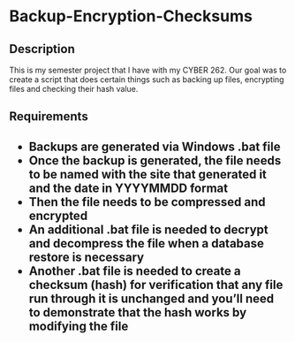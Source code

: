 <h1>Backup-Encryption-Checksums</h1>

<h2>Description</h2>
This is my semester project that I have with my CYBER 262. Our goal was to create a script that does certain things such as backing up files, encrypting files and checking their hash value.

<h2>Requirements<h2>
 
 - Backups are generated via Windows .bat file
 - <b>Once the backup is generated, the file needs to be named with the site that generated it and the date in YYYYMMDD format</b>
 - <b>Then the file needs to be compressed and encrypted</b>
 - <b>An additional .bat file is needed to decrypt and decompress the file when a database restore is necessary</b>
 - <b>Another .bat file is needed to create a checksum (hash) for verification that any file run through it is unchanged and you’ll need to demonstrate that the hash works by modifying the file</b>
